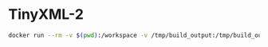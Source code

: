 TinyXML-2
=========


```sh
docker run --rm -v $(pwd):/workspace -v /tmp/build_output:/tmp/build_output tinyxml2-bazel --output_user_root=/tmp/build_output build //:all --config=linux --config=gcc
```